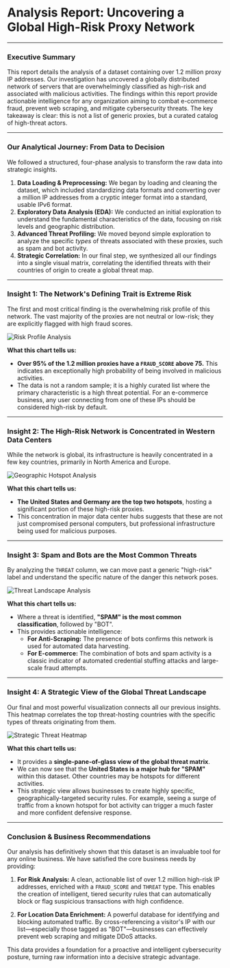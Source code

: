 # Analysis Report: Uncovering a Global High-Risk Proxy Network

---

### **Executive Summary**

This report details the analysis of a dataset containing over 1.2 million proxy IP addresses. Our investigation has uncovered a globally distributed network of servers that are overwhelmingly classified as high-risk and associated with malicious activities. The findings within this report provide actionable intelligence for any organization aiming to combat e-commerce fraud, prevent web scraping, and mitigate cybersecurity threats. The key takeaway is clear: this is not a list of generic proxies, but a curated catalog of high-threat actors.

---

### **Our Analytical Journey: From Data to Decision**

We followed a structured, four-phase analysis to transform the raw data into strategic insights.

1.  **Data Loading & Preprocessing:** We began by loading and cleaning the dataset, which included standardizing data formats and converting over a million IP addresses from a cryptic integer format into a standard, usable IPv6 format.
2.  **Exploratory Data Analysis (EDA):** We conducted an initial exploration to understand the fundamental characteristics of the data, focusing on risk levels and geographic distribution.
3.  **Advanced Threat Profiling:** We moved beyond simple exploration to analyze the specific *types* of threats associated with these proxies, such as spam and bot activity.
4.  **Strategic Correlation:** In our final step, we synthesized all our findings into a single visual matrix, correlating the identified threats with their countries of origin to create a global threat map.

---

### **Insight 1: The Network's Defining Trait is Extreme Risk**

The first and most critical finding is the overwhelming risk profile of this network. The vast majority of the proxies are not neutral or low-risk; they are explicitly flagged with high fraud scores.

![Risk Profile Analysis](1_risk_profile_analysis.png)

**What this chart tells us:**
*   **Over 95% of the 1.2 million proxies have a `FRAUD_SCORE` above 75.** This indicates an exceptionally high probability of being involved in malicious activities.
*   The data is not a random sample; it is a highly curated list where the primary characteristic is a high threat potential. For an e-commerce business, any user connecting from one of these IPs should be considered high-risk by default.

---

### **Insight 2: The High-Risk Network is Concentrated in Western Data Centers**

While the network is global, its infrastructure is heavily concentrated in a few key countries, primarily in North America and Europe.

![Geographic Hotspot Analysis](2_geographic_hotspot_analysis.png)

**What this chart tells us:**
*   **The United States and Germany are the top two hotspots**, hosting a significant portion of these high-risk proxies.
*   This concentration in major data center hubs suggests that these are not just compromised personal computers, but professional infrastructure being used for malicious purposes.

---

### **Insight 3: Spam and Bots are the Most Common Threats**

By analyzing the `THREAT` column, we can move past a generic "high-risk" label and understand the specific nature of the danger this network poses.

![Threat Landscape Analysis](3_threat_landscape_analysis.png)

**What this chart tells us:**
*   Where a threat is identified, **"SPAM" is the most common classification**, followed by "BOT".
*   This provides actionable intelligence:
    *   **For Anti-Scraping:** The presence of bots confirms this network is used for automated data harvesting.
    *   **For E-commerce:** The combination of bots and spam activity is a classic indicator of automated credential stuffing attacks and large-scale fraud attempts.

---

### **Insight 4: A Strategic View of the Global Threat Landscape**

Our final and most powerful visualization connects all our previous insights. This heatmap correlates the top threat-hosting countries with the specific types of threats originating from them.

![Strategic Threat Heatmap](4_strategic_threat_heatmap.png)

**What this chart tells us:**
*   It provides a **single-pane-of-glass view of the global threat matrix**.
*   We can now see that the **United States is a major hub for "SPAM"** within this dataset. Other countries may be hotspots for different activities.
*   This strategic view allows businesses to create highly specific, geographically-targeted security rules. For example, seeing a surge of traffic from a known hotspot for bot activity can trigger a much faster and more confident defensive response.

---

### **Conclusion & Business Recommendations**

Our analysis has definitively shown that this dataset is an invaluable tool for any online business. We have satisfied the core business needs by providing:

1.  **For Risk Analysis:** A clean, actionable list of over 1.2 million high-risk IP addresses, enriched with a `FRAUD_SCORE` and `THREAT` type. This enables the creation of intelligent, tiered security rules that can automatically block or flag suspicious transactions with high confidence.

2.  **For Location Data Enrichment:** A powerful database for identifying and blocking automated traffic. By cross-referencing a visitor's IP with our list—especially those tagged as "BOT"—businesses can effectively prevent web scraping and mitigate DDoS attacks.

This data provides a foundation for a proactive and intelligent cybersecurity posture, turning raw information into a decisive strategic advantage. 